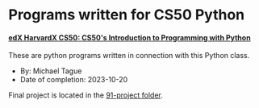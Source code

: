 # Programs written for CS50 Python
#### [edX HarvardX CS50: CS50's Introduction to Programming with Python](https://www.edx.org/learn/python/harvard-university-cs50-s-introduction-to-programming-with-python)

These are python programs written in connection with this Python class.

* By: Michael Tague
* Date of completion: 2023-10-20

Final project is located in the [91-project folder](./91-project/).
